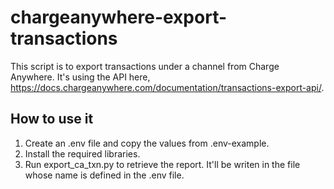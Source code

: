 # chargeanywhere-export-transactions

This script is to export transactions under a channel from Charge Anywhere. It's using the API here, https://docs.chargeanywhere.com/documentation/transactions-export-api/.

## How to use it

1. Create an .env file and copy the values from .env-example.
2. Install the required libraries.
3. Run export_ca_txn.py to retrieve the report. It'll be writen in the file whose name is defined in the .env file.

